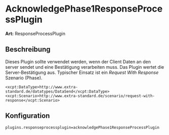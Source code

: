 # AcknowledgePhase1ResponseProcessPlugin #
**Art:** ResponseProcessPlugin
## Beschreibung ##

Dieses Plugin sollte verwendet werden, wenn der Client Daten an den server sendet und eine Bestätigung verarbeiten muss. Das Plugin wertet die Server-Bestätigung aus. Typischer Einsatz ist ein _Request With Response_ Szenario (Phase).

```
<xcpt:DataType>http://www.extra-standard.de/datatypes/DataSend</xcpt:DataType>
<xcpt:Scenario>http://www.extra-standard.de/scenario/request-with-response</xcpt:Scenario>
```

## Konfiguration ##

```
plugins.responseprocessplugin=acknowledgePhase1ResponseProcessPlugin
```